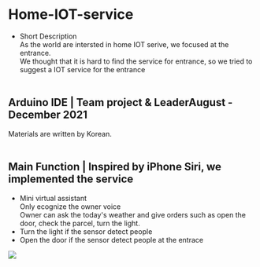 # Home-IOT-service
* Short Description<br/>
As the world are intersted in home IOT serive, we focused at the entrance.<br/>
We thought that it is hard to find the service for entrance, so we tried to suggest a IOT service for the entrance<br/><br/>

## Arduino IDE | Team project & LeaderAugust - December 2021 
Materials are written by Korean.<br/><br/>


## Main Function | Inspired by iPhone Siri, we implemented the service<br/>
- Mini virtual assistant <br/>
 Only ecognize the owner voice<br/>
 Owner can ask the today's weather and give orders such as open the door, check the parcel, turn the light.<br/>
- Turn the light if the sensor detect people <br/>
- Open the door if the sensor detect people at the entrace

<image src="image.jpg">
